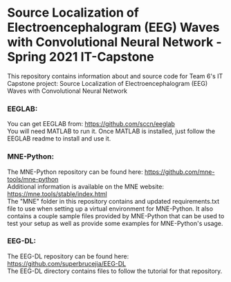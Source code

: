 # Source Localization of Electroencephalogram (EEG) Waves with Convolutional Neural Network - Spring 2021 IT-Capstone
This repository contains information about and source code for Team 6's IT Capstone project: Source Localization of Electroencephalogram (EEG) Waves with Convolutional Neural Network 

### EEGLAB:
You can get EEGLAB from: https://github.com/sccn/eeglab  
You will need MATLAB to run it. Once MATLAB is installed, just follow the EEGLAB readme to install and use it.

### MNE-Python:
The MNE-Python repository can be found here: https://github.com/mne-tools/mne-python  
Additional information is available on the MNE website: https://mne.tools/stable/index.html  
The "MNE" folder in this repository contains and updated requirements.txt file to use when setting up a virtual environment for MNE-Python. It also contains a couple sample files provided by MNE-Python that can be used to test your setup as well as provide some examples for MNE-Python's usage.

### EEG-DL:
The EEG-DL repository can be found here: https://github.com/superbrucejia/EEG-DL  
The EEG-DL directory contains files to follow the tutorial for that repository.
